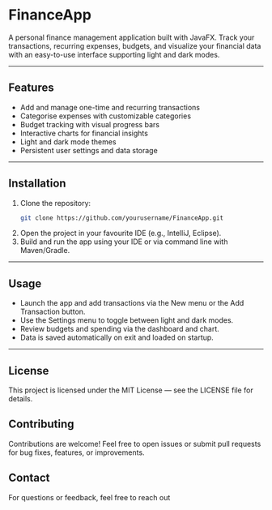 # FinanceApp

A personal finance management application built with JavaFX. Track your transactions, recurring expenses, budgets, and visualize your financial data with an easy-to-use interface supporting light and dark modes.

---

## Features

- Add and manage one-time and recurring transactions  
- Categorise expenses with customizable categories  
- Budget tracking with visual progress bars  
- Interactive charts for financial insights  
- Light and dark mode themes  
- Persistent user settings and data storage  

---

## Installation

1. Clone the repository:  
   ```bash
   git clone https://github.com/yourusername/FinanceApp.git
2. Open the project in your favourite IDE (e.g., IntelliJ, Eclipse).
3. Build and run the app using your IDE or via command line with Maven/Gradle.
---
## Usage
- Launch the app and add transactions via the New menu or the Add Transaction button.
- Use the Settings menu to toggle between light and dark modes.
- Review budgets and spending via the dashboard and chart.
- Data is saved automatically on exit and loaded on startup.

---

## License
This project is licensed under the MIT License — see the LICENSE file for details.

## Contributing
Contributions are welcome! Feel free to open issues or submit pull requests for bug fixes, features, or improvements.

## Contact
For questions or feedback, feel free to reach out 



